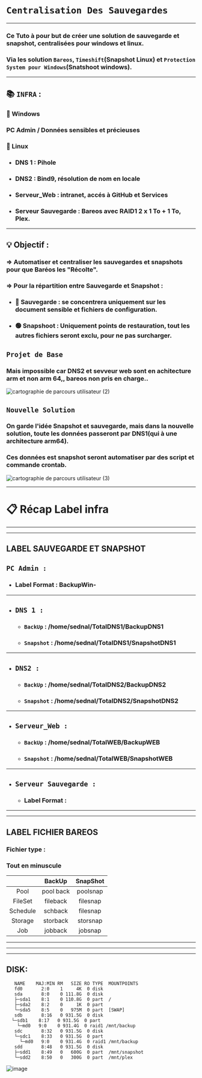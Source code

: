 # `Centralisation Des Sauvegardes`

---

### Ce Tuto à pour but de créer une solution de sauvegarde et snapshot, centralisées pour windows et linux.
### Via les solution `Bareos`, `Timeshift`(Snapshot Linux) et `Protection System pour Windows`(Snatshoot windows).


---

## :books: `INFRA` : 

### :wolf: Windows
### PC Admin / Données sensibles et précieuses


### :penguin: Linux
* ### DNS 1 : Pihole 
* ### DNS2 : Bind9, résolution de nom en locale
* ### Serveur_Web : intranet, accés à GitHub et Services
* ### Serveur Sauvegarde : Bareos avec RAID1 2 x 1 To + 1 To, Plex.

---

## :bulb: Objectif :

### => Automatiser et centraliser les sauvegardes et snapshots pour que Baréos les "Récolte".
### => Pour la répartition entre Sauvegarde et Snapshot :
* ### 🔴 Sauvegarde : se concentrera uniquement sur les document sensible et fichiers de configuration.
* ### 🟢 Snapshoot : Uniquement points de restauration, tout les autres fichiers seront exclu, pour ne pas surcharger.
## `Projet de Base`
### Mais impossible car DNS2 et sevveur web sont en achitecture arm et non arm 64,, bareos non pris en charge..
![cartographie de parcours utilisateur (2)](https://github.com/user-attachments/assets/075fc795-b569-4ef6-b7c7-a65b446b7918)

## `Nouvelle Solution`

### On garde l'idée Snapshot et sauvegarde, mais dans la nouvelle solution, toute les données passeront par DNS1(qui à une architecture arm64).
### Ces données est snapshot seront automatiser par des script et commande crontab.
![cartographie de parcours utilisateur (3)](https://github.com/user-attachments/assets/061550e3-48ec-488b-a624-9c0a5d09ac10)





---

# :clipboard: Récap Label infra

---
---

## LABEL SAUVEGARDE ET SNAPSHOT

## `PC Admin :` 
  * ### Label Format : BackupWin-

---

* ## `DNS 1 :`
    * ### `BackUp` : /home/sednal/TotalDNS1/BackupDNS1
    * ### `Snapshot` : /home/sednal/TotalDNS1/SnapshotDNS1

---

* ## `DNS2 :`
    * ### `BackUp` : /home/sednal/TotalDNS2/BackupDNS2
    * ### `Snapshot` : /home/sednal/TotalDNS2/SnapshotDNS2

---

* ## `Serveur_Web :` 
     * ### `BackUp` : /home/sednal/TotalWEB/BackupWEB
     * ### `Snapshot` : /home/sednal/TotalWEB/SnapshotWEB

---

* ## `Serveur Sauvegarde :`
    * ### Label Format :

---
---

## LABEL FICHIER BAREOS

### Fichier type :
### Tout en minuscule

||BackUp|SnapShot|
|:-:|:-:|:-:|
|Pool|pool <NOM MACHINE> back |pool<NOM MACHINE>snap|
|FileSet |file<NOM MACHINE>back|file<NOM MACHINE>snap|
|Schedule|sch<NOM MACHINE>back|file<NOM MACHINE>snap|
|Storage|stor<NOM MACHINE>back|stor<NOM MACHINE>snap|
|Job|job<NOM MACHINE>back|job<NOM MACHINE>snap|

---


---
---

## DISK:

       NAME    MAJ:MIN RM   SIZE RO TYPE  MOUNTPOINTS
       fd0       2:0    1     4K  0 disk
       sda       8:0    0 111.8G  0 disk
       ├─sda1    8:1    0 110.8G  0 part  /
       ├─sda2    8:2    0     1K  0 part
       └─sda5    8:5    0   975M  0 part  [SWAP]
       sdb       8:16   0 931.5G  0 disk
      └─sdb1    8:17   0 931.5G  0 part
        └─md0   9:0    0 931.4G  0 raid1 /mnt/backup
       sdc       8:32   0 931.5G  0 disk 
       └─sdc1    8:33   0 931.5G  0 part
         └─md0   9:0    0 931.4G  0 raid1 /mnt/backup
       sdd       8:48   0 931.5G  0 disk
       ├─sdd1    8:49   0   600G  0 part  /mnt/snapshot
       └─sdd2    8:50   0   300G  0 part  /mnt/plex




![image](https://github.com/user-attachments/assets/89afc183-99bf-4717-8f67-48b18463fd83)











